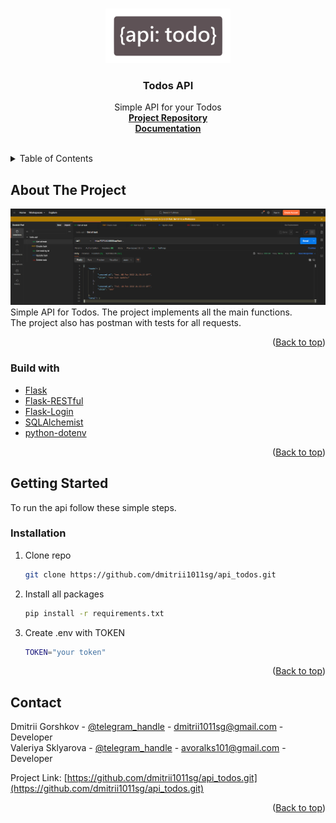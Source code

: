 <div id="top"></div>

<br />
<div align="center">
  <a href="https://github.com/dmitrii1011sg/api_todos.git">
    <img src="doc/logo.png" alt="Logo" width="200" style="margin-top: 30px;">
  </a>

<h3 align="center">Todos API</h3>

  <p align="center">
    Simple API for your Todos
    <br />
    <a href="https://github.com/dmitrii1011sg/api_todos.git"><strong>Project Repository</strong></a>
<br />
    <a href="https://app.archbee.com/doc/tgUnpYVDk_lTK3Rd465Qm/uoBgIMzG1Xd0nmN-yJAsV"><strong>Documentation</strong></a>
    <br />
    <br />
  </p>
</div>



<!-- TABLE OF CONTENTS -->
<details>
  <summary>Table of Contents</summary>
  <ol>
    <li>
      <a href="#about-the-project">About The Project</a>
      <ul>
        <li><a href="#built-with">Built With</a></li>
      </ul>
    </li>
    <li>
      <a href="#getting-started">Getting Started</a>
      <ul>
        <li><a href="#installation">Installation</a></li>
      </ul>
    </li>
    <li><a href="#contact">Contact</a></li>
  </ol>
</details>



<!-- ABOUT THE PROJECT -->

## About The Project

<img src="doc/img1.png" alt="screen postman">
Simple API for Todos. The project implements all the main functions. </br>
The project also has postman with tests for all requests.
<p align="right">(<a href="#top">Back to top</a>)</p>

### Build with

* [Flask](https://pypi.org/project/Flask/)
* [Flask-RESTful](https://pypi.org/project/Flask-RESTful/)
* [Flask-Login](https://pypi.org/project/Flask-Login/)
* [SQLAlchemist](https://pypi.org/project/SQLAlchemy/)
* [python-dotenv](https://pypi.org/project/python-dotenv/)

<p align="right">(<a href="#top">Back to top</a>)</p>



<!-- GETTING STARTED -->

## Getting Started

To run the api follow these simple steps.

### Installation

1. Clone repo
   ```sh
   git clone https://github.com/dmitrii1011sg/api_todos.git
   ```
2. Install all packages
   ```sh
   pip install -r requirements.txt
   ```
3. Create .env with TOKEN
   ```sh
   TOKEN="your token"
   ```

<p align="right">(<a href="#top">Back to top</a>)</p>

<!-- CONTACT -->

## Contact

Dmitrii Gorshkov - [@telegram_handle](https://t.me/dmitrii1011) - dmitrii1011sg@gmail.com - Developer </br>
Valeriya Sklyarova - [@telegram_handle](https://t.me/chuuiqs) - avoralks101@gmail.com - Developer

Project Link: [https://github.com/dmitrii1011sg/api_todos.git](https://github.com/dmitrii1011sg/api_todos.git)

<p align="right">(<a href="#top">Back to top</a>)</p>

[product-screenshot1]: doc/img1.png